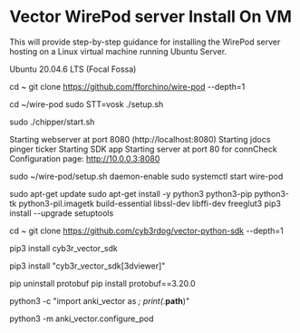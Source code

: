 # Vector WirePod server Install On VM
This will provide step-by-step guidance for installing the WirePod server hosting on a Linux virtual machine running Ubuntu Server.


Ubuntu 20.04.6 LTS (Focal Fossa)


cd ~
git clone https://github.com/fforchino/wire-pod --depth=1


cd ~/wire-pod
sudo STT=vosk ./setup.sh


sudo ./chipper/start.sh



Starting webserver at port 8080 (http://localhost:8080)
Starting jdocs pinger ticker
Starting SDK app
Starting server at port 80 for connCheck
Configuration page: http://10.0.0.3:8080


sudo ~/wire-pod/setup.sh daemon-enable
sudo systemctl start wire-pod




sudo apt-get update
sudo apt-get install -y python3 python3-pip python3-tk python3-pil.imagetk build-essential libssl-dev libffi-dev freeglut3
pip3 install --upgrade setuptools


cd ~
git clone https://github.com/cyb3rdog/vector-python-sdk --depth=1




pip3 install cyb3r_vector_sdk

pip3 install "cyb3r_vector_sdk[3dviewer]"

pip uninstall protobuf
pip install protobuf==3.20.0

python3 -c "import anki_vector as _; print(_.__path__)"


python3 -m anki_vector.configure_pod


